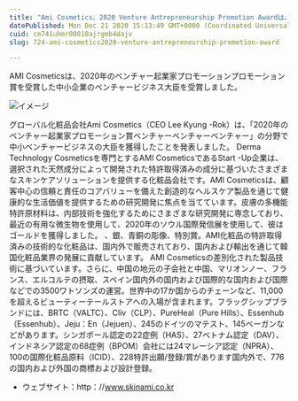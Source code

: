 ```yaml
---
title: "Ami Cosmetics、2020 Venture Antrepreneurship Promotion Awardは、中小ベンチャービジネスの大臣を授与しました"
datePublished: Mon Dec 21 2020 15:13:49 GMT+0000 (Coordinated Universal Time)
cuid: cm741uhmr00010ajrgmb4dajv
slug: 724-ami-cosmetics2020-venture-antrepreneurship-promotion-award

---
```



AMI Cosmeticsは、2020年のベンチャー起業家プロモーションプロモーション賞を受賞した中小企業のベンチャービジネス大臣を受賞しました。

![イメージ](https://cdn.hashnode.com/res/hashnode/image/upload/v1739494051258/217078b5-c603-462c-ae55-94759e5a9dfe.jpeg)

グローバル化粧品会社Ami Cosmetics（CEO Lee Kyung -Rok）は、「2020年のベンチャー起業家プロモーション賞ベンチャーベンチャーベンチャー」の分野で中小ベンチャービジネスの大臣を獲得したことを発表しました。 Derma Technology Cosmeticsを専門とするAMI CosmeticsであるStart -Up企業は、選択された天然成分によって開発された特許取得済みの成分に基づいたさまざまなスキンケアソリューションを提供する化粧品会社です。AMI Cosmeticsは、顧客中心の信頼と責任のコアバリューを備えた創造的なヘルスケア製品を通じて健康的な生活価値を提供するための研究開発に焦点を当てています。皮膚の多機能特許原材料は、内部技術を強化するためにさまざまな研究開発に専念しており、最近の有用な微生物を使用して、2020年のソウル国際発信展を使用して、彼はゴールドを獲得しました。 、銀、青銅の彫像、特別賞。AMI化粧品の特許取得済みの技術的な化粧品は、国内外で販売されており、国内および輸出を通じて韓国化粧品業界の発展に貢献しています。 AMI Cosmeticsの差別化された製品技術に基づいています。さらに、中国の地元の子会社と中国、マリオンノー、フランス、エルコルテの摂取、スペイン国内外の国内および国際的な国内および国際などでの3500ワトソンズの運営。世界中の17か国からのチェーンなど、11,000を超えるビューティーテールストアへの入場が含まれます。フラッグシップブランドには、BRTC（VALTC）、Cliv（CLP）、PureHeal（Pure Hills）、Essenhub（Essenhub）、Jeju：En（Jejuen）、245のドイツのマテスト、145ベーガンなどがあります。シンガポール認定の22症例（HAS）、27ベトナム認定（DAV）、インドネシア認定の68症例（BPOM）会社には24マレーシア認定（NPRA）、100の国際化粧品原料（ICID）、228特許出願/登録/賞があります国内外で、776の国内および外国の商標および設計登録。

- ウェブサイト：http：//www.skinami.co.kr